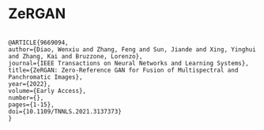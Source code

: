 # ZeRGAN
<pre>
    <code>
@ARTICLE{9669094, 
author={Diao, Wenxiu and Zhang, Feng and Sun, Jiande and Xing, Yinghui and Zhang, Kai and Bruzzone, Lorenzo}, 
journal={IEEE Transactions on Neural Networks and Learning Systems},   
title={ZeRGAN: Zero-Reference GAN for Fusion of Multispectral and Panchromatic Images},  
year={2022},  
volume={Early Access},  
number={},  
pages={1-15},  
doi={10.1109/TNNLS.2021.3137373}
}
    </code>
</pre>
